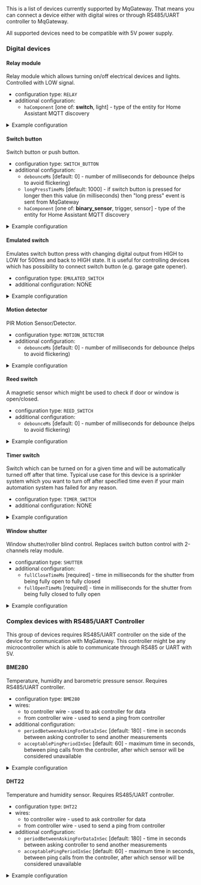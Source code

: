 
This is a list of devices currently supported by MqGateway. That means you can connect a device either with digital wires or through RS485/UART controller to MqGateway.

All supported devices need to be compatible with 5V power supply.


### Digital devices

#### Relay module
Relay module which allows turning on/off electrical devices and lights. Controlled with LOW signal.

- configuration type: `RELAY`
- additional configuration:
    - `haComponent` [one of: **switch**, light] - type of the entity for Home Assistant MQTT discovery
  
<details>
<summary>Example configuration</summary>

```yaml
[...]
rooms:
- name: "workshop"
  points:
  - name: "point with relay"
    portNumber: 1
    devices:
    - name: "workshop light"
      id: "workshop_light"
      wires: ["BLUE"]
      type: RELAY
      config:
        haComponent: "light"
```
</details>


#### Switch button
Switch button or push button.

- configuration type: `SWITCH_BUTTON`
- additional configuration:
    - `debounceMs` [default: 0] - number of milliseconds for debounce (helps to avoid flickering)
    - `longPressTimeMs` [default: 1000] - if switch button is pressed for longer then this value (in milliseconds) then "long press" event is sent from MqGateway 
    - `haComponent` [one of: **binary_sensor**, trigger, sensor] - type of the entity for Home Assistant MQTT discovery

<details>
<summary>Example configuration</summary>

```yaml
[...]
rooms:
  - name: "workshop"
    points:
      - name: "point with relay"
      portNumber: 1
      devices:
        - name: "workshop light switch"
          id: "workshop_light_switch"
          wires: ["BLUE_WHITE"]
          type: SWITCH_BUTTON
          config:
            longPressTimeMs: 800
            debounceMs: 50
            haComponent: "sensor"
```
</details>


#### Emulated switch
Emulates switch button press with changing digital output from HIGH to LOW for 500ms and back to HIGH state. It is useful for controlling devices which has possibility to connect switch button (e.g. garage gate opener).

- configuration type: `EMULATED_SWITCH`
- additional configuration: NONE

<details>
<summary>Example configuration</summary>

```yaml
[...]
rooms:
  - name: "garage"
    points:
      - name: "2-channels relay module"
        portNumber: 1
        devices:
          - name: "Right gate"
            id: "garage_right_gate"
            wires: ["BLUE_WHITE"]
            type: EMULATED_SWITCH
```
</details>

#### Motion detector
PIR Motion Sensor/Detector.

- configuration type: `MOTION_DETECTOR`
- additional configuration:
    - `debounceMs` [default: 0] - number of milliseconds for debounce (helps to avoid flickering)

<details>
<summary>Example configuration</summary>

```yaml
[...]
rooms:
  - name: "garage"
    points:
      - name: "Right garage entry"
        portNumber: 1
        devices:
          - name: "Garage motion"
            id: "garage_motion"
            wires: ["GREEN"]
            type: MOTION_DETECTOR
            config:
              debounceMs: 100
```
</details>


#### Reed switch

A magnetic sensor which might be used to check if door or window is open/closed.

- configuration type: `REED_SWITCH`
- additional configuration:
  - `debounceMs` [default: 0] - number of milliseconds for debounce (helps to avoid flickering)

<details>
<summary>Example configuration</summary>

```yaml
[...]
rooms:
  - name: "workshop"
    points:
      - name: "Workshop over door box"
        portNumber: 1
        devices:
          - name: "Workshop door"
            id: "workshop_door"
            wires: ["GREEN"]
            type: REED_SWITCH
            config:
              debounceMs: 100
```
</details>

#### Timer switch

Switch which can be turned on for a given time and will be automatically turned off after that time. Typical use case for this device is a sprinkler system which you want to turn off after specified time even if your main automation system has failed for any reason.

- configuration type: `TIMER_SWITCH`
- additional configuration: NONE

<details>
<summary>Example configuration</summary>

```yaml
[...]
rooms:
  - name: "garage"
    points:
      - name: "sprinklers box"
        portNumber: 5
        devices:
          - name: "Sprinklers zone 1"
            id: "sprinklers_zone_1"
            wires: ["GREEN_WHITE"]
            type: TIMER_SWITCH
```
</details>

#### Window shutter

Window shutter/roller blind control. Replaces switch button control with 2-channels relay module. 

- configuration type: `SHUTTER`
- additional configuration:
    - `fullCloseTimeMs` [required] - time in milliseconds for the shutter from being fully open to fully closed
    - `fullOpenTimeMs` [required] - time in milliseconds for the shutter from being fully closed to fully open

<details>
<summary>Example configuration</summary>

```yaml
rooms:
  - name: "living room"
    points:
      - name: "shutters controller relays"
        portNumber: 7
        devices:
          - name: "living room shutter"
            id: "living_room_shutter"
            type: SHUTTER
            internalDevices:
              stopRelay:
                name: "living room shutter stop relay"
                id: "lr_shutter_stop_relay"
                type: RELAY
                wires: [ "GREEN" ]
              upDownRelay:
                name: "living room shutter up-down relay"
                id: "lr_shutter_updown_relay"
                type: RELAY
                wires: [ "GREEN_WHITE" ]
            config:
              fullCloseTimeMs: 20000
              fullOpenTimeMs: 27000
```
</details>


### Complex devices with RS485/UART Controller

This group of devices requires RS485/UART controller on the side of the device for communication with MqGateway. This controller might be any microcontroller which is able to communicate through RS485 or UART with 5V.

#### BME280
Temperature, humidity and barometric pressure sensor. Requires RS485/UART controller.

- configuration type: `BME280`
- wires: 
  - to controller wire - used to ask controller for data
  - from controller wire - used to send a ping from controller
- additional configuration:
    - `periodBetweenAskingForDataInSec` [default: 180] - time in seconds between asking controller to send another measurements
    - `acceptablePingPeriodInSec` [default: 60] - maximum time in seconds, between ping calls from the controller, after which sensor will be considered unavailable

<details>
<summary>Example configuration</summary>

```yaml
[...]
rooms:
  - name: "Kids room"
    points:
      - name: "Kids room measurement box"
        portNumber: 14
        devices:
          - name: "Kids room box"
            id: "bme280_kids_room"
            wires: ["GREEN_WHITE", "GREEN"]
            type: BME280
            config:
              periodBetweenAskingForDataInSec: 30
              acceptablePingPeriodInSec: 120
```
</details>

#### DHT22
Temperature and humidity sensor. Requires RS485/UART controller.

- configuration type: `DHT22`
- wires:
  - to controller wire - used to ask controller for data
  - from controller wire - used to send a ping from controller
- additional configuration:
  - `periodBetweenAskingForDataInSec` [default: 180] - time in seconds between asking controller to send another measurements
  - `acceptablePingPeriodInSec` [default: 60] - maximum time in seconds, between ping calls from the controller, after which sensor will be considered unavailable

<details>
<summary>Example configuration</summary>

```yaml
[...]
rooms:
  - name: "Kids room"
    points:
      - name: "Kids room measurement box"
        portNumber: 14
        devices:
          - name: "Kids room box"
            id: "bme280_kids_room"
            wires: ["GREEN_WHITE", "GREEN"]
            type: DHT22
            config:
              periodBetweenAskingForDataInSec: 30
              acceptablePingPeriodInSec: 120
```
</details>